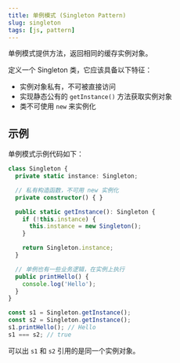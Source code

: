 ```yaml
---
title: 单例模式 (Singleton Pattern)
slug: singleton
tags: [js, pattern]
---
```



单例模式提供方法，返回相同的缓存实例对象。

定义一个 Singleton 类，它应该具备以下特征：

- 实例对象私有，不可被直接访问
- 实现静态公有的 `getInstance()` 方法获取实例对象
- 类不可使用 `new` 来实例化


## 示例

单例模式示例代码如下：

```ts
class Singleton {
  private static instance: Singleton;

  // 私有构造函数，不可用 new 实例化
  private constructor() { }

  public static getInstance(): Singleton {
    if (!this.instance) {
      this.instance = new Singleton();
    }

    return Singleton.instance;
  }

  // 单例也有一些业务逻辑，在实例上执行
  public printHello() {
    console.log('Hello');
  }
}

const s1 = Singleton.getInstance();
const s2 = Singleton.getInstance();
s1.printHello(); // Hello
s1 === s2; // true
```

可以出 `s1` 和 `s2` 引用的是同一个实例对象。